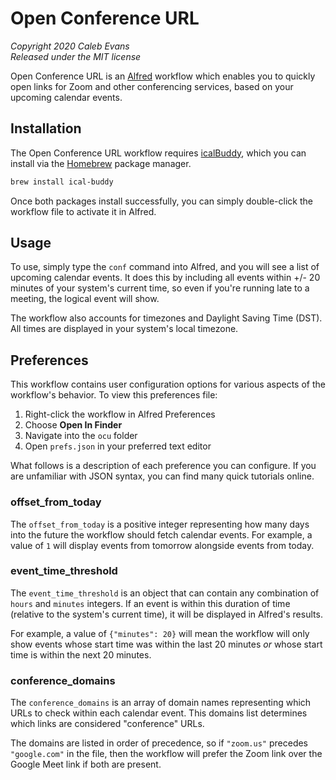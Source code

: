 # Open Conference URL

*Copyright 2020 Caleb Evans*  
*Released under the MIT license*

Open Conference URL is an [Alfred][alfred] workflow which enables you to quickly
open links for Zoom and other conferencing services, based on your upcoming
calendar events.

[alfred]: https://www.alfredapp.com/

## Installation

The Open Conference URL workflow requires [icalBuddy][icalbuddy],
which you can install via the [Homebrew][homebrew] package manager.

```sh
brew install ical-buddy
```

Once both packages install successfully, you can simply double-click the
workflow file to activate it in Alfred.

[homebrew]: https://brew.sh/
[icalbuddy]: https://formulae.brew.sh/formula/ical-buddy

## Usage

To use, simply type the `conf` command into Alfred, and you will see a list of
upcoming calendar events. It does this by including all events within +/- 20
minutes of your system's current time, so even if you're running late to a
meeting, the logical event will show.

The workflow also accounts for timezones and Daylight Saving Time (DST). All
times are displayed in your system's local timezone.

## Preferences

This workflow contains user configuration options for various aspects of the
workflow's behavior. To view this preferences file:

1. Right-click the workflow in Alfred Preferences
2. Choose **Open In Finder**
3. Navigate into the `ocu` folder
4. Open `prefs.json` in your preferred text editor

What follows is a description of each preference you can configure. If you are
unfamiliar with JSON syntax, you can find many quick tutorials online.

### offset_from_today

The `offset_from_today` is a positive integer representing how many days into
the future the workflow should fetch calendar events. For example, a value of
`1` will display events from tomorrow alongside events from today.

### event_time_threshold

The `event_time_threshold` is an object that can contain any combination of
`hours` and `minutes` integers. If an event is within this duration of time
(relative to the system's current time), it will be displayed in Alfred's
results.

For example, a value of `{"minutes": 20}` will mean the workflow will only show
events whose start time was within the last 20 minutes *or* whose start time is
within the next 20 minutes.

### conference_domains

The `conference_domains` is an array of domain names representing which URLs to
check within each calendar event. This domains list determines which links are
considered "conference" URLs.

The domains are listed in order of precedence, so if `"zoom.us"` precedes
`"google.com"` in the file, then the workflow will prefer the Zoom link over the
Google Meet link if both are present.
